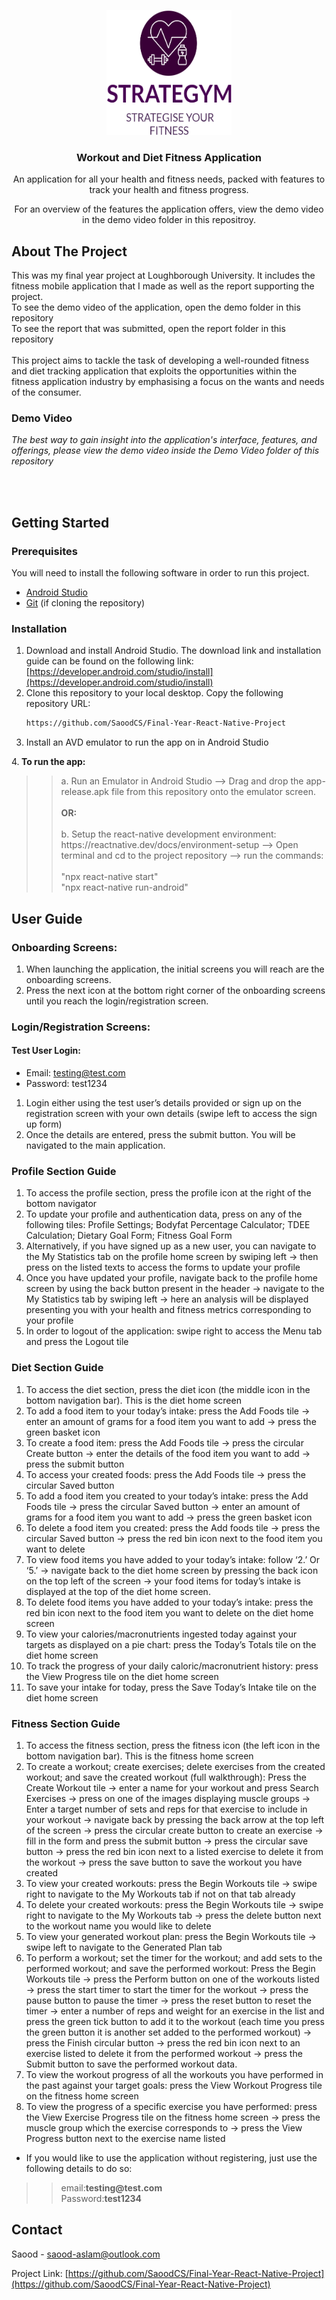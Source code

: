 
<p align="center">
  <a href="https://github.com/SaoodCS/Final-Year-React-Native-Project">
    <img src="src/assets/logoImages/LogoDarkPurple.png" alt="Logo" width="200" height="200">
  </a>

  <h3 align="center">Workout and Diet Fitness Application</h3>
  

  <p align="center">
    An application for all your health and fitness needs, packed with features to track your health and fitness progress.
  </p>
    <p align="center">
    For an overview of the features the application offers, view the demo video in the demo video folder in this repositroy.
  </p>
</p>







<!-- ABOUT THE PROJECT -->
## About The Project
This was my final year project at Loughborough University. It includes the fitness mobile application that I made as well as the report supporting the project. <br>
To see the demo video of the application, open the demo folder in this repository <br>
To see the report that was submitted, open the report folder in this repository <br> <br>
This project aims to tackle the task of developing a well-rounded fitness and diet tracking application that exploits
the opportunities within the fitness application industry by emphasising a focus on the wants and needs of the consumer. 

<p>
<h3>Demo Video</h3> <i>The best way to gain insight into the application's interface, features, and offerings, please view the demo video inside the Demo Video folder of this repository</i>
</p>


<br><br>



<!-- GETTING STARTED -->
## Getting Started


### Prerequisites

You will need to install the following software in order to run this project.
* [Android Studio](https://developer.android.com/studio)
* [Git](https://git-scm.com/downloads) (if cloning the repository)

### Installation
1. Download and install Android Studio. The download link and installation guide can be
found on the following link: [https://developer.android.com/studio/install](https://developer.android.com/studio/install)
2. Clone this repository to your local desktop. Copy the following repository URL:
   ```sh
   https://github.com/SaoodCS/Final-Year-React-Native-Project
   ```
3. Install an AVD emulator to run the app on in Android Studio 

4.<b> To run the app:</b>
<BLOCKQUOTE><BLOCKQUOTE> a. Run an Emulator in Android Studio --> Drag and drop the app-release.apk file from this repository onto the emulator screen. <br><br>
            <b>OR:</b>
            <br><br>
            b. Setup the react-native development environment: https://reactnative.dev/docs/environment-setup -->
            Open terminal and cd to the project repository --> run the commands:
        <br><br>
  "npx react-native start" 
  <br>
  "npx react-native run-android"
 </BLOCKQUOTE> </BLOCKQUOTE>



<!-- USAGE EXAMPLES -->
## User Guide


### Onboarding Screens:
1. When launching the application, the initial screens you will reach are the onboarding screens.
2. Press the next icon at the bottom right corner of the onboarding screens until you reach the
login/registration screen.

### Login/Registration Screens:
#### Test User Login:
- Email: testing@test.com
- Password: test1234

1. Login either using the test user’s details provided or sign up on the registration screen with your own
details (swipe left to access the sign up form)
2. Once the details are entered, press the submit button. You will be navigated to the main application.

### Profile Section Guide
1. To access the profile section, press the profile icon at the right of the bottom navigator
2. To update your profile and authentication data, press on any of the following tiles: Profile Settings; Bodyfat Percentage Calculator; TDEE Calculation; Dietary Goal Form; Fitness Goal Form   
3. Alternatively, if you have signed up as a new user, you can navigate to the My Statistics tab on the
profile home screen by swiping left → then press on the listed texts to access the forms to update
your profile
4. Once you have updated your profile, navigate back to the profile home screen by using the back
button present in the header → navigate to the My Statistics tab by swiping left → here an analysis
will be displayed presenting you with your health and fitness metrics corresponding to your profile
5. In order to logout of the application: swipe right to access the Menu tab and press the Logout tile

### Diet Section Guide
1. To access the diet section, press the diet icon (the middle icon in the bottom navigation bar). This is
the diet home screen
2. To add a food item to your today’s intake: press the Add Foods tile → enter an amount of grams for
a food item you want to add → press the green basket icon
3. To create a food item: press the Add Foods tile → press the circular Create button → enter the
details of the food item you want to add → press the submit button
4. To access your created foods: press the Add Foods tile → press the circular Saved button
5. To add a food item you created to your today’s intake: press the Add Foods tile → press the circular
Saved button → enter an amount of grams for a food item you want to add → press the green
basket icon
6. To delete a food item you created: press the Add foods tile → press the circular Saved button →
press the red bin icon next to the food item you want to delete
7. To view food items you have added to your today’s intake: follow ‘2.’ Or ‘5.’ → navigate back to the
diet home screen by pressing the back icon on the top left of the screen → your food items for
today’s intake is displayed at the top of the diet home screen.
8. To delete food items you have added to your today’s intake: press the red bin icon next to the food
item you want to delete on the diet home screen
9. To view your calories/macronutrients ingested today against your targets as displayed on a pie chart:
press the Today’s Totals tile on the diet home screen
10. To track the progress of your daily caloric/macronutrient history: press the View Progress tile on the
diet home screen
11. To save your intake for today, press the Save Today’s Intake tile on the diet home screen


### Fitness Section Guide
1. To access the fitness section, press the fitness icon (the left icon in the bottom navigation bar). This is
the fitness home screen
2. To create a workout; create exercises; delete exercises from the created workout; and save the
created workout (full walkthrough): Press the Create Workout tile → enter a name for your workout and press Search Exercises
→ press on one of the images displaying muscle groups → Enter a target number of sets and
reps for that exercise to include in your workout → navigate back by pressing the back
arrow at the top left of the screen → press the circular create button to create an exercise
→ fill in the form and press the submit button → press the circular save button → press the
red bin icon next to a listed exercise to delete it from the workout → press the save button
to save the workout you have created
3. To view your created workouts: press the Begin Workouts tile → swipe right to navigate to the My
Workouts tab if not on that tab already
4. To delete your created workouts: press the Begin Workouts tile → swipe right to navigate to the My
Workouts tab → press the delete button next to the workout name you would like to delete
5. To view your generated workout plan: press the Begin Workouts tile → swipe left to navigate to the
Generated Plan tab
6. To perform a workout; set the timer for the workout; and add sets to the performed workout; and
save the performed workout: Press the Begin Workouts tile → press the Perform button on one of the workouts listed →
press the start timer to start the timer for the workout → press the pause button to pause
the timer → press the reset button to reset the timer → enter a number of reps and weight
for an exercise in the list and press the green tick button to add it to the workout (each time
you press the green button it is another set added to the performed workout) → press the
Finish circular button → press the red bin icon next to an exercise listed to delete it from the
performed workout → press the Submit button to save the performed workout data.
7. To view the workout progress of all the workouts you have performed in the past against your target
goals: press the View Workout Progress tile on the fitness home screen
8. To view the progress of a specific exercise you have performed: press the View Exercise Progress tile
on the fitness home screen → press the muscle group which the exercise corresponds to → press
the View Progress button next to the exercise name listed 



* If you would like to use the application without registering, just use the following details to do so:
<BLOCKQUOTE><BLOCKQUOTE> email:<b>testing@test.com</b>
<br>
      Password:<b>test1234</b>
 </BLOCKQUOTE> </BLOCKQUOTE>





<!-- CONTACT -->
## Contact

Saood - saood-aslam@outlook.com

Project Link: [https://github.com/SaoodCS/Final-Year-React-Native-Project](https://github.com/SaoodCS/Final-Year-React-Native-Project)


